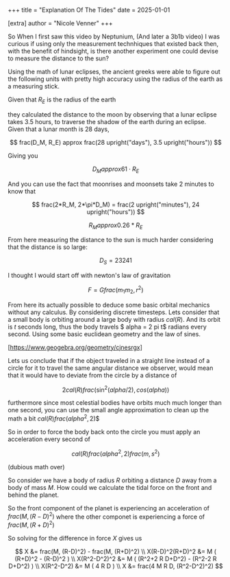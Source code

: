 +++
title = "Explanation Of The Tides"
date = 2025-01-01

[extra]
author = "Nicole Venner"
+++

So When I first saw this video by Neptunium, (And later a 3b1b video) I was curious if using only the measurement technhiques that existed back then, with the benefit of hindsight, is there another experiment one could devise to measure the distance to the sun?

Using the math of lunar eclipses, the ancient greeks were able to figure out the following units with pretty high accuracy using the radius of the earth as a measuring stick.

Given that $R_E$ is the radius of the earth

they calculated the distance to the moon by observing that a lunar eclipse takes 3.5 hours, to traverse the shadow of the earth during an eclipse. Given that a lunar month is 28 days,

$$
frac(D_M, R_E) approx frac(28 upright("days"), 3.5 upright("hours"))
$$

Giving you

$$
D_M approx 61 \cdot R_E
$$

And you can use the fact that moonrises and moonsets take 2 minutes to know that

$$
frac(2*R_M, 2*\pi*D_M) =  frac(2 upright("minutes"), 24 upright("hours"))
$$

$$
R_M approx 0.26 *R_E
$$

From here measuring the distance to the sun is much harder considering that the distance is so large:

$$
D_S =23241
$$

I thought I would start off with newton's law of gravitation

$$
F = G frac(m_1m_2, r^2)
$$

From here its actually possible to deduce some basic orbital mechanics without any calculus. By considering discrete timesteps. Lets consider that a small body is orbiting around a large body with radius $cal(R)$. And its orbit is $t$ seconds long, thus the body travels $ alpha = 2 pi t$ radians every second. Using some basic euclidean geometry and the law of sines.

[https://www.geogebra.org/geometry/cjnesrgx]

Lets us conclude that if the object traveled in a straight line instead of a circle for it to travel the same angular distance we observer, would mean that it would have to deviate from the circle by a distance of

$$2cal(R)frac(\sin^2(alpha/2), cos(alpha))$$

furthermore since most celestial bodies have orbits much much longer than one second, you can use the small angle approximation to clean up the math a bit
$cal(R)frac(alpha^2, 2)$$

So in order to force the body back onto the circle you must apply an acceleration every second of

$$cal(R)frac(alpha^2, 2) frac(m, s^2)$$

(dubious math over)

So consider we have a body of radius $R$ orbiting a distance $D$ away from a body of mass $M$. How could we calculate the tidal force on the front and behind the planet.

So the front component of the planet is experiencing an acceleration of $frac(M, (R-D)^2)$ where the other componet is experiencing a force of $frac(M, (R+D)^2)$

So solving for the difference in force $X$ gives us

$$
X &= frac(M, (R-D)^2) - frac(M, (R+D)^2) \\
X(R-D)^2(R+D)^2  &= M ( (R+D)^2 - (R-D)^2 ) \\
X(R^2-D^2)^2 &= M ( (R^2+2 R D+D^2) - (R^2-2 R D+D^2) ) \\
X(R^2-D^2) &= M ( 4 R D ) \\
X &= frac(4 M R D, (R^2-D^2)^2)
$$
